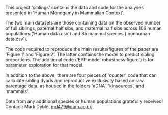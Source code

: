 This project 'siblings' contains the data and code for the analyses presented in 'Human Monogamy in Mammalian Context'.

The two main datasets are those containing data on the observed number of full siblings, paternal half sibs, and maternal half sibs across 106 human populations ('Human data.csv') and 35 mammal species ('nonhuman data.csv').

The code required to reproduce the main results/figures of the paper are 'Figure 1' and 'Figure 2'. The latter contains the model to predict sibling proportions. The additional code ('EPP model robustness  figure') is for parameter exploration for that model. 

In addition to the above, there are four pieces of 'counter' code that can calculate sibling dyads and reproductive exclusivity based on raw parentage data, as housed in the folders 'aDNA', 'kinsources', and 'mammals'.

Data from any additional species or human populations gratefully received! Contact: Mark Dyble, md479@cam.ac.uk 
